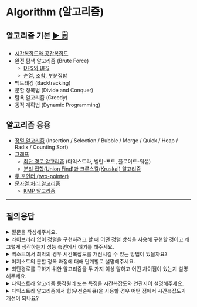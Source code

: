 # Algorithm (알고리즘)

## 알고리즘 기본 [▶︎ 🗒](basic.md)

- [시간복잡도와 공간복잡도](basic.md#시간복잡도와-공간복잡도)
- 완전 탐색 알고리즘 (Brute Force)
  - [DFS와 BFS](basic.md#dfs와-bfs)
  - [순열, 조합, 부분집합](basic.md#순열-조합-부분집합)
- 백트래킹 (Backtracking)
- 분할 정복법 (Divide and Conquer)
- 탐욕 알고리즘 (Greedy)
- 동적 계획법 (Dynamic Programming)

## 알고리즘 응용

- [정렬 알고리즘](sort.md) (Insertion / Selection / Bubble / Merge / Quick / Heap / Radix / Counting Sort)
- [그래프](graph.md)
  - [최단 경로 알고리즘](graph.md#최단-경로-알고리즘) (다익스트라, 벨만-포드, 플로이드-워셜)
  - [분리 집합(Union Find)과 크루스칼(Kruskal) 알고리즘](graph.md#분리-집합Union-Find과-크루스칼Kruskal-알고리즘)
- [두 포인터 (two-pointer)](two-pointer.md)
- [문자열 처리 알고리즘](string.md)
  - [KMP 알고리즘](string.md#문자열-패턴-매칭)

---

## 질의응답

<!-- 탐색 알고리즘 -->

<details>
<summary>질문을 작성해주세요.</summary>
<p>

답변을 작성해주세요.

</p>
</details>

<!-- 정렬 알고리즘 -->

<details>
<summary>라이브러리 없이 정렬을 구현하려고 할 때 어떤 정렬 방식을 사용해 구현할 것이고 왜 그렇게 생각하는지 성능 측면에서 얘기를 해주세요.</summary>
<p>

(예시 답안)
퀵소트로 구현할 것입니다. 퀵소트는 average case에서 nlgn의 시간복잡도를 가지며 공간복잡도 측면에서도 제자리 정렬이기 때문에 좋은 성능을 가집니다. worst case의 경우 n^2의 시간복잡도를 가지지만 worst case가 나타날 경우는 확률적으로 매우 낮습니다. (자료가 n개일 때 오름차순 또는 내림차순 -> 2/n!)

</p>
</details>

<details>
<summary>퀵소트에서 최악의 경우 시간복잡도를 개선시킬 수 있는 방법이 있을까요?</summary>
<p>

피벗의 위치를 다르게 설정함으로써 시간복잡도를 개선시킬 수 있습니다. 일정한 위치에 대해서만(ex. 첫번째 element) 피벗을 설정하는 것보다 첫번째, 마지막 element 중 무작위로 선택한다거나 첫번째, 가운데, 마지막 element 중 중간값을 계산하여 피벗을 설정했을 때 시간복잡도를 더 개선시킬 수 있습니다.

</p>
</details>

<details>
<summary>머지소트의 분할 정복 과정에 대해 단계별로 설명해주세요.</summary>
<p>

- Divide : 초기 배열을 2개의 배열로 분할
- Conquer : 각 부분 배열을 정렬
- Combine : 부분 배열을 하나의 배열로 결합

</p>
</details>

<!-- MST -->

<!-- 최단 경로 -->

<details>
<summary>최단경로를 구하기 위한 알고리즘을 두 가지 이상 말하고 어떤 차이점이 있는지 설명해주세요.</summary>
<p>

- 다익스트라 : 하나의 시작 정점 ~ 모든 다른 정점까지의 최단 경로를 구한다.
- 벨만포드 : 하나의 시작 정점 ~ 모든 다른 정점까지의 최단 경로를 구한다. + 가중치가 음수일 때도 사용이 가능하다. (음의 사이클 검사 가능)
- 플로이드 와샬 : 모든 정점 ~ 모든 정점까지의 최단 경로를 구한다.

</p>
</details>

<details>
<summary>다익스트라 알고리즘 동작원리 또는 특징을 시간복잡도와 연관지어 설명해주세요.</summary>
<p>

(방법 1)
1. 출발 노드 S에서 모든 노드들까지의 최단 거리를 저장하는 배열 D를 초기화한다.
2. 방문하지 않은 노드 중에서 최단 거리가 가장 짧은 노드를 선택한다. (D 배열 검사)
3. 선택한 노드를 거쳐 다른 노드로 가는 비용을 계산하여 최단 거리 배열 D를 갱신한다.
4. 모든 노드를 방문할 때까지 3, 4 과정을 반복한다.
5. 노드의 개수를 V라고 할 때, 총 V*V번 연산이 필요하므로 `O(V^2)`의 시간복잡도를 가진다.

(방법 2 - 힙/우선순위큐 사용)
1. 출발 노드 S에 대하여 D 배열을 초기화할 때 D[S] = 0을 해준다. 이와 동시에 힙에 노드 정보(번호, 거리 : [S, 0])를 넣어준다.
2. 힙에서 맨 위에 있는 노드 I를 꺼낸다.
3. 만일 꺼낸 노드 I의 거리 정보가 현재 D[I]보다 크다면 이미 방문한 노드일 것이므로 무시한다.
4. I를 대상으로 다익스트라 알고리즘을 수행하는데, D 배열이 갱신될 경우 그 노드 정보를 힙에 넣는다.
5. 힙에 노드가 없을 때까지 2-4 과정을 반복한다.
6. 노드의 개수를 V, 간선의 개수를 E라고 할 때 시간 복잡도는 `O(ElogV)` 이다.

</p>
</details>

<details>
<summary>다익스트라 알고리즘에서 힙(우선순위큐)을 사용할 경우 어떤 점에서 시간복잡도가 개선이 되나요?</summary>
<p>

다익스트라 알고리즘에서 방문하지 않은 노드 중 최단 거리가 가장 짧은 노드를 선택하는 과정이 있는데, 이 과정에서 O(`노드의 개수`)만큼의 비용이 발생하게 됩니다. 힙(우선순위큐)을 사용할 경우 그 비용을 O(`log{힙에 저장한 노드의 개수}`)로 줄일 수 있습니다.

</p>
</details>
